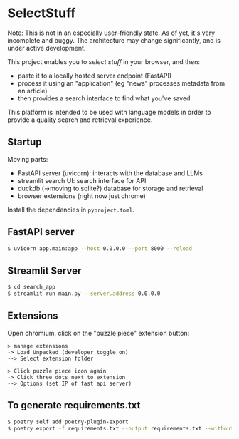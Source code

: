 # SelectStuff

Note: This is not in an especially user-friendly state. As of yet, it's very incomplete and buggy.
The architecture may change significantly, and is under active development.

This project enables you to *select stuff* in your browser, and then:
- paste it to a locally hosted server endpoint (FastAPI)
- process it using an "application" (eg "news" processes metadata from an article)
- then provides a search interface to find what you've saved

This platform is intended to be used with language models in order to provide
a quality search and retrieval experience.


## Startup

Moving parts:
- FastAPI server (uvicorn): interacts with the database and LLMs
- streamlit search UI: search interface for API
- duckdb (->moving to sqlite?) database for storage and retrieval
- browser extensions (right now just chrome)

Install the dependencies in `pyproject.toml`.


## FastAPI server

```bash
$ uvicorn app.main:app --host 0.0.0.0 --port 8000 --reload
```

## Streamlit Server

```bash
$ cd search_app
$ streamlit run main.py --server.address 0.0.0.0
```

## Extensions

Open chromium, click on the "puzzle piece" extension button:

```
> manage extensions
-> Load Unpacked (developer toggle on)
--> Select extension folder

> Click puzzle piece icon again
-> Click three dots next to extension
--> Options (set IP of fast api server)
```

## To generate requirements.txt
```bash
$ poetry self add poetry-plugin-export
$ poetry export -f requirements.txt --output requirements.txt --without-hashes
```
